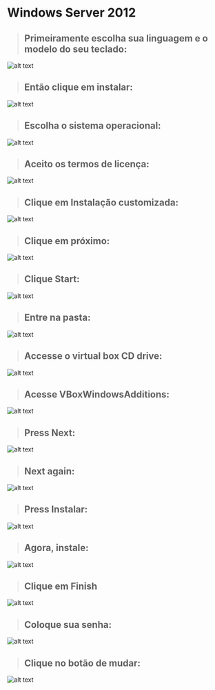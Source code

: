 # **Windows Server 2012**
> ## Primeiramente escolha sua linguagem e o modelo do seu teclado:
![alt text](assets/1.PNG)
> ## Então clique em instalar:
![alt text](assets/2.PNG)
> ## Escolha o sistema operacional:
![alt text](assets/3.PNG)
> ## Aceito os termos de licença:
![alt text](assets/4.PNG)
> ## Clique em Instalação customizada:
![alt text](assets/5.PNG)
> ## Clique em próximo:
![alt text](assets/6.PNG)
> ## Clique Start:
![alt text](assets/8.PNG)
> ## Entre na pasta:
![alt text](assets/9.PNG)
> ## Accesse o virtual box CD drive:
![alt text](assets/10.PNG)
> ## Acesse VBoxWindowsAdditions:
![alt text](assets/11.PNG)
> ## Press Next:
![alt text](assets/12.PNG)
> ## Next again:
![alt text](assets/13.PNG)
> ## Press Instalar:
![alt text](assets/14.PNG)
> ## Agora, instale:
![alt text](assets/15.PNG)
> ## Clique em Finish
![alt text](assets/16.PNG)
> ## Coloque sua senha:
![alt text](assets/17.PNG)
> ## Clique no botão de mudar:
![alt text](assets/18.PNG)